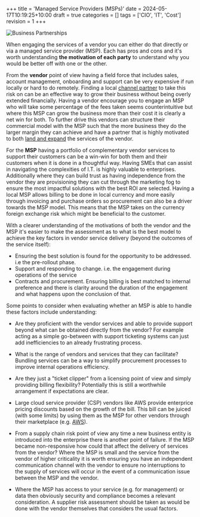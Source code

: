 +++
title = 'Managed Service Providers (MSPs)'
date = 2024-05-17T10:19:25+10:00
draft = true
categories = []
tags = ['CIO', 'IT', 'Cost']
revision = 1
+++

![Business Partnerships](https://toobstar.github.io/images/caveman_meeting2.jpg)

When engaging the services of a vendor you can either do that directly or via a managed service provider (MSP).  Each has pros and cons and it's worth understanding **the motivation of each party** to understand why you would be better off with one or the other.  

From the **vendor** point of view having a field force that includes sales, account management, onboarding and support can be very expensive if run locally or hard to do remotely.  Finding a local [channel partner](https://en.wikipedia.org/wiki/Channel_partner) to take this risk on can be an effective way to grow their business without being overly extended financially.  Having a vendor encourage you to engage an MSP who will take some percentage of the fees taken seems counterintuitive but where this MSP can grow the business more than their cost it is clearly a net win for both.  To further drive this vendors can structure their commercial model with the MSP such that the more business they do the larger margin they can achieve and have a partner that is highly motivated to both [land and expand](https://blog.hubspot.com/sales/land-and-expand) the services of the vendor.  

For the **MSP** having a portfolio of complementary vendor services to support their customers can be a win-win for both them and their customers when it is done in a thoughtful way.  Having SMEs that can assist in navigating the complexities of I.T. is highly valuable to enterprises.  Additionally where they can build trust as having independence from the vendor they are provisioning they can cut through the marketing fog to ensure the most impactful solutions with the best ROI are selected.  Having a local MSP allows billing to be done in local currency and more easily through invoicing and purchase orders so procurement can also be a driver towards the MSP model.  This means that the MSP takes on the currency foreign exchange risk which might be beneficial to the customer. 

With a clearer understanding of the motivations of both the vendor and the MSP it's easier to make the assessment as to what is the best model to achieve the key factors in vendor service delivery (beyond the outcomes of the service itself):
- Ensuring the best solution is found for the opportunity to be addressed.  i.e the pre-rollout phase. 
- Support and responding to change.  i.e. the engagement during operations of the service
- Contracts and procurement.  Ensuring billing is best matched to internal preference and there is clarity around the duration of the engagement and what happens upon the conclusion of that.  

Some points to consider when evaluating whether an MSP is able to handle these factors include understanding:

- Are they proficient with the vendor services and able to provide support beyond what can be obtained directly from the vendor?  For example acting as a simple go-between with support ticketing systems can just add inefficiencies to an already frustrating process.

- What is the range of vendors and services that they can facilitate?  Bundling services can be a way to simplify procurement processes to improve internal operations efficiency.

- Are they just a "ticket clipper" from a licensing point of view and simply providing billing flexibility?  Potentially this is still a worthwhile arrangement if expectations are clear.

- Large cloud service provider (CSP) vendors like AWS provide enterprice pricing discounts based on the growth of the bill.  This bill can be juiced (with some limits) by using them as the MSP for other vendors through their marketplace (e.g. [AWS](https://aws.amazon.com/marketplace)). 

- From a supply chain risk point of view any time a new business entity is introduced into the enterprise there is another point of failure.  If the MSP became non-responsive how could that affect the delivery of services from the vendor?  Where the MSP is small and the service from the vendor of higher criticality it is worth ensuring you have an independent communication channel with the vendor to ensure no interruptions to the supply of services will occur in the event of a communication issue between the MSP and the vendor. 

- Where the MSP has access to your service (e.g. for management) or data then obviously security and compliance becomes a relevant consideration.   A supplier risk assessment should be taken as would be done with the vendor themselves that considers the usual factors.

 